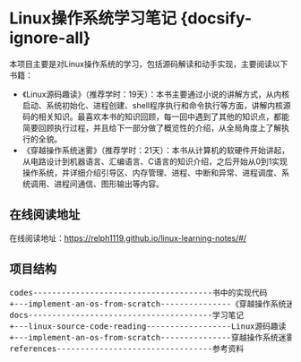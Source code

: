 # Linux操作系统学习笔记 {docsify-ignore-all}

本项目主要是对Linux操作系统的学习，包括源码解读和动手实现，主要阅读以下书籍：
- 《Linux源码趣读》（推荐学时：19天）：本书主要通过小说的讲解方式，从内核启动、系统初始化、进程创建、shell程序执行和命令执行等方面，讲解内核源码的相关知识。最喜欢本书的知识回顾，每一回中遇到了其他的知识点，都能简要回顾执行过程，并且给下一部分做了概览性的介绍，从全局角度上了解执行的全貌。
- 《穿越操作系统迷雾》（推荐学时：21天）：本书从计算机的软硬件开始讲起，从电路设计到机器语言、汇编语言、C语言的知识介绍，之后开始从0到1实现操作系统，并详细介绍引导区、内存管理、进程、中断和异常、进程调度、系统调用、进程间通信、图形输出等内容。

## 在线阅读地址

在线阅读地址：https://relph1119.github.io/linux-learning-notes/#/

## 项目结构

<pre>
codes--------------------------------------书中的实现代码
+---implement-an-os-from-scratch---------------《穿越操作系统迷雾》的操作系统实现代码
docs---------------------------------------学习笔记
+---linux-source-code-reading------------------Linux源码趣读
+---implement-an-os-from-scratch---------------穿越操作系统迷雾
references---------------------------------参考资料
</pre>